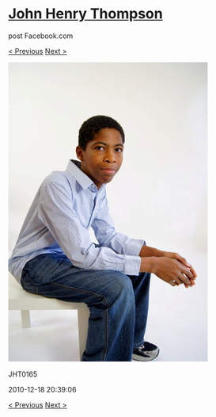 # [John Henry Thompson](../README.md)
post Facebook.com

[< Previous](2010-12-18-17.md) [Next >](2010-12-18-19.md)

[![](../media/2010-12-18/Fam-2010-JHT0165.jpg)](../README.md)

JHT0165

2010-12-18 20:39:06

[< Previous](2010-12-18-17.md) [Next >](2010-12-18-19.md)